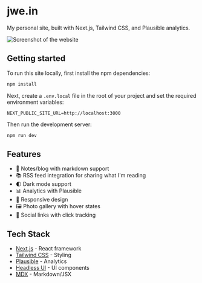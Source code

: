 # jwe.in

My personal site, built with Next.js, Tailwind CSS, and Plausible analytics.

![Screenshot of the website](/src/images/photos/screenshot.png)

## Getting started

To run this site locally, first install the npm dependencies:

```bash
npm install
```

Next, create a `.env.local` file in the root of your project and set the required environment variables:

```
NEXT_PUBLIC_SITE_URL=http://localhost:3000
```

Then run the development server:

```bash
npm run dev
```

## Features

- 📝 Notes/blog with markdown support
- 📚 RSS feed integration for sharing what I'm reading
- 🌓 Dark mode support
- 📊 Analytics with Plausible
- 📱 Responsive design
- 🖼️ Photo gallery with hover states
- 🔗 Social links with click tracking

## Tech Stack

- [Next.js](https://nextjs.org) - React framework
- [Tailwind CSS](https://tailwindcss.com) - Styling
- [Plausible](https://plausible.io) - Analytics
- [Headless UI](https://headlessui.dev) - UI components
- [MDX](https://mdxjs.com) - Markdown/JSX
